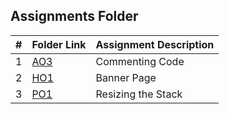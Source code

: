 ##  Assignments Folder

|   #   | Folder Link | Assignment Description |
| :---: | ----------- | ---------------------- |
|   1    |      [AO3](https://github.com/blakeGauna/3013-Algorithms-Gauna/tree/main/Assignments/AO3)       |           Commenting Code             |
|   2    |      [HO1](https://github.com/blakeGauna/3013-Algorithms-Gauna/tree/main/Assignments/HO1)       |           Banner Page               |
|   3    |      [PO1](https://github.com/blakeGauna/3013-Algorithms-Gauna/tree/main/Assignments/PO1)       |           Resizing the Stack               |
